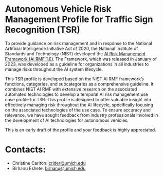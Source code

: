 # Autonomous Vehicle Risk Management Profile for Traffic Sign Recognition (TSR)

To provide guidance on risk management and in response to the National Artificial Intelligence Initiative Act of 2020, the National Institute of Standards and Technology (NIST) developed the [AI Risk Management Framework (AI RMF 1.0)](https://nvlpubs.nist.gov/nistpubs/ai/NIST.AI.100-1.pdf). The Framework, which was released in January of 2023, was developed as a guideline for organizations in all industries to manage risks throughout the AI system lifecycle. 

This TSR profile is developed based on the NIST AI RMF framework’s functions, categories, and subcategories as a comprehensive guideline. It combines NIST AI RMF with extensive research on the associated automated technologies to develop a temporal AI risk management use case profile for TSR. This profile is designed to offer valuable insight into effectively managing risk throughout the AI lifecycle, specifically focusing on the associated technologies of the use case. To ensure accuracy and relevance, we have sought feedback from industry professionals involved in the development of AI technologies for autonomous vehicles. 

This is an early draft of the profile and your feedback is highly appreciated.

# Contacts:

 - Christine Carlton: crider@umich.edu
 - Birhanu Eshete: birhanu@umich.edu
 

